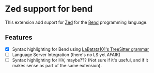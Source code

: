 # Zed support for bend

This extension add suport for [Zed](https://zed.dev) for the [Bend](https://github.com/HigherOrderCO/bend/blob/main/GUIDE.md) programming language.

## Features

- [x] Syntax highlighting for Bend using [LaBatata101's TreeSitter grammar](https://github.com/LaBatata101/tree-sitter-bend)
- [ ] Language Server Integration (there's no LS yet AFAIK)
- [ ] Syntax highlighting for HV, maybe??? (Not sure if it's useful, and if it makes sense as part of the same extension).
